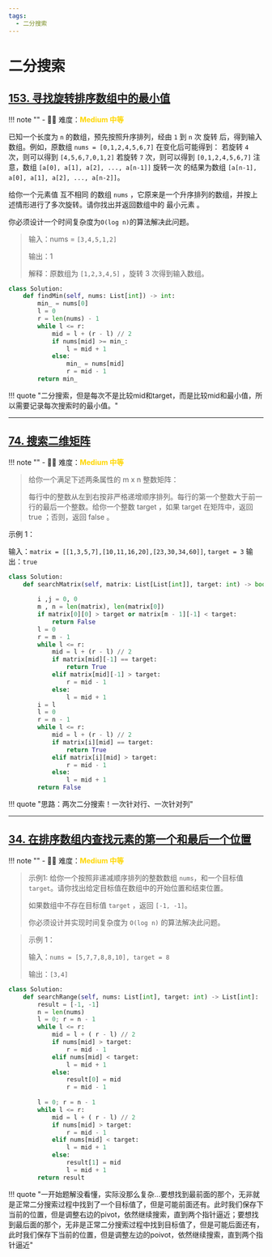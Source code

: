 ```yaml
---
tags:
  - 二分搜索
---
```


# 二分搜索

## [153. 寻找旋转排序数组中的最小值](https://leetcode.cn/problems/find-minimum-in-rotated-sorted-array/description/?envType=study-plan-v2&envId=top-100-liked)

<!-- 所有文件名必须是该题目的英文名 -->

!!! note ""
    <!-- 这里记载考察的数据结构、算法等 -->
    - 🔑🔑 难度：<span style = "color:gold; font-weight:bold">Medium 中等 </span>

<!-- <span style = "color:gold; font-weight:bold">Medium 中等 </span> 中等 -->
<!-- <span style = "color:crisma; font-weight:bold">High 困难</span> 困难 -->
<!-- <span style = "color:Green; font-weight:bold">Easy 简单</span> 简单 -->

<!-- 题目简介 -->

已知一个长度为 `n` 的数组，预先按照升序排列，经由 `1` 到 `n` 次 旋转 后，得到输入数组。例如，原数组 `nums = [0,1,2,4,5,6,7]` 在变化后可能得到：
若旋转 `4` 次，则可以得到 `[4,5,6,7,0,1,2]`
若旋转 `7` 次，则可以得到 `[0,1,2,4,5,6,7]`
注意，数组 `[a[0], a[1], a[2], ..., a[n-1]]` 旋转一次 的结果为数组 `[a[n-1], a[0], a[1], a[2], ..., a[n-2]]`。

给你一个元素值 互不相同 的数组 `nums` ，它原来是一个升序排列的数组，并按上述情形进行了多次旋转。请你找出并返回数组中的 最小元素 。

你必须设计一个时间复杂度为` O(log n) `的算法解决此问题。


> 输入：nums = `[3,4,5,1,2]`
> 
> 输出：1
> 
> 解释：原数组为 `[1,2,3,4,5]` ，旋转 3 次得到输入数组。
> 


```python
class Solution:
    def findMin(self, nums: List[int]) -> int:
        min_ = nums[0]
        l = 0
        r = len(nums) - 1
        while l <= r:
            mid = l + (r - l) // 2
            if nums[mid] >= min_:
                l = mid + 1
            else:
                min_ = nums[mid]
                r = mid - 1
        return min_
```

!!! quote "二分搜索，但是每次不是比较mid和target，而是比较mid和最小值，所以需要记录每次搜索时的最小值。"

----

## [74. 搜索二维矩阵](https://leetcode.cn/problems/search-a-2d-matrix/description/?envType=study-plan-v2&envId=top-100-liked)

<!-- 所有文件名必须是该题目的英文名 -->

!!! note ""
    <!-- 这里记载考察的数据结构、算法等 -->
    - 🔑🔑 难度：<span style = "color:gold; font-weight:bold">Medium 中等 </span>

<!-- <span style = "color:gold; font-weight:bold">Medium 中等 </span> 中等 -->
<!-- <span style = "color:crisma; font-weight:bold">High 困难</span> 困难 -->
<!-- <span style = "color:Green; font-weight:bold">Easy 简单</span> 简单 -->

<!-- 题目简介 -->

> 给你一个满足下述两条属性的 m x n 整数矩阵：
> 
> 每行中的整数从左到右按非严格递增顺序排列。每行的第一个整数大于前一行的最后一个整数。给你一个整数 target ，如果 target 在矩阵中，返回 true ；否则，返回 false 。

示例 1：

输入：`matrix = [[1,3,5,7],[10,11,16,20],[23,30,34,60]]`, `target = 3`
输出：`true`



```python
class Solution:
    def searchMatrix(self, matrix: List[List[int]], target: int) -> bool:
        
        i ,j = 0, 0
        m , n = len(matrix), len(matrix[0])
        if matrix[0][0] > target or matrix[m - 1][-1] < target:
            return False
        l = 0
        r = m - 1
        while l <= r:
            mid = l + (r - l) // 2
            if matrix[mid][-1] == target:
                return True
            elif matrix[mid][-1] > target:
                r = mid - 1
            else:
                l = mid + 1
        i = l
        l = 0
        r = n - 1
        while l <= r:
            mid = l + (r - l) // 2
            if matrix[i][mid] == target:
                return True
            elif matrix[i][mid] > target:
                r = mid - 1
            else:
                l = mid + 1
        return False

```

!!! quote "思路：两次二分搜索！一次针对行、一次针对列"


----

## [34. 在排序数组内查找元素的第一个和最后一个位置](https://leetcode.cn/problems/find-first-and-last-position-of-element-in-sorted-array/?envType=study-plan-v2&envId=top-interview-150)

<!-- 所有文件名必须是该题目的英文名 -->

!!! note ""
    <!-- 这里记载考察的数据结构、算法等 -->
    - 🔑🔑 难度：<span style = "color:gold; font-weight:bold">Medium 中等 </span>

<!-- <span style = "color:gold; font-weight:bold">Medium 中等 </span> 中等 -->
<!-- <span style = "color:crisma; font-weight:bold">High 困难</span> 困难 -->
<!-- <span style = "color:Green; font-weight:bold">Easy 简单</span> 简单 -->

<!-- 题目简介 -->


> 示例1:
> 给你一个按照非递减顺序排列的整数数组 `nums`，和一个目标值 `target`。请你找出给定目标值在数组中的开始位置和结束位置。
> 
> 如果数组中不存在目标值 `target` ，返回 `[-1, -1]`。
> 
> 你必须设计并实现时间复杂度为 `O(log n)` 的算法解决此问题。

> 示例 1：
> 
> 输入：`nums = [5,7,7,8,8,10], target = 8`
> 
> 输出：`[3,4]`
> 


```python
class Solution:
    def searchRange(self, nums: List[int], target: int) -> List[int]:
        result = [-1, -1]
        n = len(nums)
        l = 0; r = n - 1
        while l <= r:
            mid = l + ( r - l) // 2
            if nums[mid] > target:
                r = mid - 1
            elif nums[mid] < target:
                l = mid + 1
            else:
                result[0] = mid
                r = mid - 1
        
        l = 0; r = n - 1
        while l <= r:
            mid = l + ( r - l) // 2
            if nums[mid] > target:
                r = mid - 1
            elif nums[mid] < target:
                l = mid + 1
            else:
                result[1] = mid
                l = mid + 1
        return result


```

!!! quote "一开始题解没看懂，实际没那么复杂...要想找到最前面的那个，无非就是正常二分搜索过程中找到了一个目标值了，但是可能前面还有。此时我们保存下当前的位置，但是调整右边的pivot，依然继续搜索，直到两个指针逼近；要想找到最后面的那个，无非是正常二分搜索过程中找到目标值了，但是可能后面还有，此时我们保存下当前的位置，但是调整左边的poivot，依然继续搜索，直到两个指针逼近"
